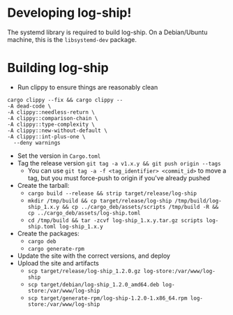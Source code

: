 # Developing log-ship!

The systemd library is required to build log-ship. On a Debian/Ubuntu machine, this is the `libsystemd-dev` package.

# Building log-ship

* Run clippy to ensure things are reasonably clean
```shell
cargo clippy --fix && cargo clippy -- 
-A dead-code \
-A clippy::needless-return \
-A clippy::comparison-chain \
-A clippy::type-complexity \
-A clippy::new-without-default \
-A clippy::int-plus-one \
  --deny warnings
```
* Set the version in `Cargo.toml`
* Tag the release version `git tag -a v1.x.y && git push origin --tags`
  * You can use `git tag -a -f <tag_identifier> <commit_id>` to move a tag, but you must force-push to origin if you've already pushed
* Create the tarball:
  * `cargo build --release && strip target/release/log-ship`
  * `mkdir /tmp/build && cp target/release/log-ship /tmp/build/log-ship_1.x.y && cp ../cargo_deb/assets/scripts /tmp/build -R && cp ../cargo_deb/assets/log-ship.toml`
  * `cd /tmp/build && tar -zcvf log-ship_1.x.y.tar.gz scripts log-ship.toml log-ship_1.x.y`
* Create the packages:
  * `cargo deb`
  * `cargo generate-rpm`
* Update the site with the correct versions, and deploy
* Upload the site and artifacts
  * `scp target/release/log-ship_1.2.0.gz log-store:/var/www/log-ship`
  * `scp target/debian/log-ship_1.2.0_amd64.deb log-store:/var/www/log-ship`
  * `scp target/generate-rpm/log-ship-1.2.0-1.x86_64.rpm log-store:/var/www/log-ship`
